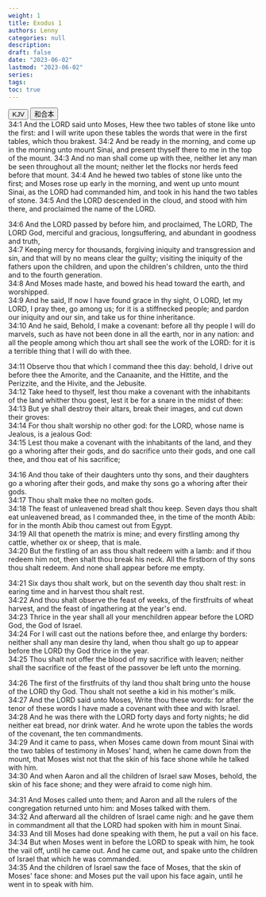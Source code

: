 ```yaml
---
weight: 1
title: Exodus 1
authors: Lenny
categories: null
description: 
draft: false
date: "2023-06-02"
lastmod: "2023-06-02"
series: 
tags: 
toc: true
---
```


<!--more-->

<!-- Tab links -->
<div class="tab">
  <button class="tablinks active" onclick="tablabel(event, 'english')">KJV</button>
  <button class="tablinks" onclick="tablabel(event, 'chinese')">和合本</button>
  
</div>

<!-- Tab content -->
<div id="english" class="tabcontent" style="display:block">
34:1 And the LORD said unto Moses, Hew thee two tables of stone like unto the first: and I will write upon these tables the words that were in the first tables, which thou brakest.  
34:2 And be ready in the morning, and come up in the morning unto mount Sinai, and present thyself there to me in the top of the mount.  
34:3 And no man shall come up with thee, neither let any man be seen throughout all the mount; neither let the flocks nor herds feed before that mount.  
34:4 And he hewed two tables of stone like unto the first; and Moses rose up early in the morning, and went up unto mount Sinai, as the LORD had commanded him, and took in his hand the two tables of stone.  
34:5 And the LORD descended in the cloud, and stood with him there, and proclaimed the name of the LORD.  

34:6 And the LORD passed by before him, and proclaimed, The LORD, The LORD God, merciful and gracious, longsuffering, and abundant in goodness and truth,  
34:7 Keeping mercy for thousands, forgiving iniquity and transgression and sin, and that will by no means clear the guilty; visiting the iniquity of the fathers upon the children, and upon the children's children, unto the third and to the fourth generation.  
34:8 And Moses made haste, and bowed his head toward the earth, and worshipped.  
34:9 And he said, If now I have found grace in thy sight, O LORD, let my LORD, I pray thee, go among us; for it is a stiffnecked people; and pardon our iniquity and our sin, and take us for thine inheritance.  
34:10 And he said, Behold, I make a covenant: before all thy people I will do marvels, such as have not been done in all the earth, nor in any nation: and all the people among which thou art shall see the work of the LORD: for it is a terrible thing that I will do with thee.  

34:11 Observe thou that which I command thee this day: behold, I drive out before thee the Amorite, and the Canaanite, and the Hittite, and the Perizzite, and the Hivite, and the Jebusite.  
34:12 Take heed to thyself, lest thou make a covenant with the inhabitants of the land whither thou goest, lest it be for a snare in the midst of thee:  
34:13 But ye shall destroy their altars, break their images, and cut down their groves:  
34:14 For thou shalt worship no other god: for the LORD, whose name is Jealous, is a jealous God:  
34:15 Lest thou make a covenant with the inhabitants of the land, and they go a whoring after their gods, and do sacrifice unto their gods, and one call thee, and thou eat of his sacrifice;  

34:16 And thou take of their daughters unto thy sons, and their daughters go a whoring after their gods, and make thy sons go a whoring after their gods.  
34:17 Thou shalt make thee no molten gods.  
34:18 The feast of unleavened bread shalt thou keep. Seven days thou shalt eat unleavened bread, as I commanded thee, in the time of the month Abib: for in the month Abib thou camest out from Egypt.  
34:19 All that openeth the matrix is mine; and every firstling among thy cattle, whether ox or sheep, that is male.  
34:20 But the firstling of an ass thou shalt redeem with a lamb: and if thou redeem him not, then shalt thou break his neck. All the firstborn of thy sons thou shalt redeem. And none shall appear before me empty.  

34:21 Six days thou shalt work, but on the seventh day thou shalt rest: in earing time and in harvest thou shalt rest.  
34:22 And thou shalt observe the feast of weeks, of the firstfruits of wheat harvest, and the feast of ingathering at the year's end.  
34:23 Thrice in the year shall all your menchildren appear before the LORD God, the God of Israel.  
34:24 For I will cast out the nations before thee, and enlarge thy borders: neither shall any man desire thy land, when thou shalt go up to appear before the LORD thy God thrice in the year.  
34:25 Thou shalt not offer the blood of my sacrifice with leaven; neither shall the sacrifice of the feast of the passover be left unto the morning.  

34:26 The first of the firstfruits of thy land thou shalt bring unto the house of the LORD thy God. Thou shalt not seethe a kid in his mother's milk.  
34:27 And the LORD said unto Moses, Write thou these words: for after the tenor of these words I have made a covenant with thee and with Israel.  
34:28 And he was there with the LORD forty days and forty nights; he did neither eat bread, nor drink water. And he wrote upon the tables the words of the covenant, the ten commandments.  
34:29 And it came to pass, when Moses came down from mount Sinai with the two tables of testimony in Moses' hand, when he came down from the mount, that Moses wist not that the skin of his face shone while he talked with him.  
34:30 And when Aaron and all the children of Israel saw Moses, behold, the skin of his face shone; and they were afraid to come nigh him.  

34:31 And Moses called unto them; and Aaron and all the rulers of the congregation returned unto him: and Moses talked with them.  
34:32 And afterward all the children of Israel came nigh: and he gave them in commandment all that the LORD had spoken with him in mount Sinai.  
34:33 And till Moses had done speaking with them, he put a vail on his face.  
34:34 But when Moses went in before the LORD to speak with him, he took the vail off, until he came out. And he came out, and spake unto the children of Israel that which he was commanded.  
34:35 And the children of Israel saw the face of Moses, that the skin of Moses' face shone: and Moses put the vail upon his face again, until he went in to speak with him.  

</div>


<div id="chinese" class="tabcontent">

</div>


